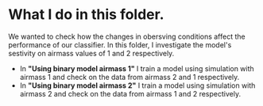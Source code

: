 # What I do in this folder.<br>

We wanted to check how the changes in obersving conditions affect the performance of our classifier. In this folder, I investigate the model's sestivity on airmass values of 1 and 2 respectively.<br>
- In <B>"Using binary model airmass 1"</B> I train a model using simulation with airmass 1 and check on the data from airmass 2 and 1 respectively.<br>
- In  <B>"Using binary model airmass 2"</B> I train a model using simulation with airmass 2 and check on the data from airmass 1 and 2 respectively.<br>
